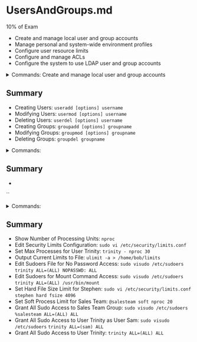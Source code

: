 # UsersAndGroups.md
10% of Exam

- Create and manage local user and group accounts
- Manage personal and system-wide environment profiles
- Configure user resource limits
- Configure and manage ACLs
- Configure the system to use LDAP user and group accounts




<details><summary>Commands: Create and manage local user and group accounts</summary>
<p>
  
```bash
# https://www.redhat.com/sysadmin/linux-groups

sudo usermod -e 2030-03-01 jane

sudo useradd --system apachedev


sudo usermod -e "" jane

sudo useradd -s /bin/csh -m jack


sudo userdel -r jack

sudo change -d 0 jane
sudo chage --lastday 0 jane

sudo usermod -a -G developers jane


sudo groupadd -g 9875 cricket

sudo groupmod -n soccer cricket


sudo useradd -u 5322 -G soccer sam
# or
sudo useradd -G soccer sam  —uid 5322

sudo usermod -g rugby sam

sudo groupdel appdevs

sudo chage -W 2 jane
```

</p>
</details>

## Summary 
* Creating Users:
`useradd [options] username`
* Modifying Users:
`usermod [options] username`
* Deleting Users:
`userdel [options] username`
* Creating Groups:
`groupadd [options] groupname`
* Modifying Groups:
`groupmod [options] groupname`
* Deleting Groups:
`groupdel groupname`

<details><summary>Commands:</summary>
<p>
  
```bash
echo $variable

$HOME

/etc/environment

env > /home/bob/env


vi ~/.bashrc
export MYVAR=TRUE
source ~/.bashrc

env | grep GLOBALENV > /home/bob/globalenv

sudo cp /etc/skel/.bash* /home/bob/default_data/

sudo vi /etc/environment
GLOBALOPTION=ON
source /etc/environment

sudo vi /etc/profile.d/welcome.sh
echo "Welcome to our server!"

sudo touch /etc/skel/README

sudo vi /etc/environment
LFCS=Welcome to the KodeKloud LFCS Labs!
sudo su - bob

vi /home/bob/.bashrc
PATH="$HOME/.local/bin:$HOME/bin:$HOME/.config/bin:$PATH"
source ~/.bashrc

```

</p>
</details>

## Summary 
*
``

<details><summary>Commands:</summary>
<p>
  
```bash
nproc 

sudo vi /etc/security/limits.conf

trinity - nproc 30

ulimit -a > /home/bob/limits

sudo visudo /etc/sudoers
trinity    ALL=(ALL)   NOPASSWD: ALL

sudo visudo /etc/sudoers
trinity ALL=(ALL) /usr/bin/mount

sudo vi /etc/security/limits.conf
stephen hard fsize 4096

@salesteam     soft    nproc     20

sudo visudo /etc/sudoers
%salesteam     ALL=(ALL)     ALL

sudo visudo /etc/sudoers
trinity   ALL=(sam)   ALL

trinity ALL=(ALL) ALL

```

</p>
</details>


## Summary
* Show Number of Processing Units:
`nproc`
* Edit Security Limits Configuration:
`sudo vi /etc/security/limits.conf`
* Set Max Processes for User Trinity:
`trinity - nproc 30`
* Output Current Limits to File:
`ulimit -a > /home/bob/limits`
* Edit Sudoers File for No Password Access:
`sudo visudo /etc/sudoers`
`trinity ALL=(ALL) NOPASSWD: ALL`
* Edit Sudoers for Mount Command Access:
`sudo visudo /etc/sudoers`
`trinity ALL=(ALL) /usr/bin/mount`
* Set Hard File Size Limit for Stephen:
`sudo vi /etc/security/limits.conf`
`stephen hard fsize 4096`
* Set Soft Process Limit for Sales Team:
`@salesteam soft nproc 20`
* Grant All Sudo Access to Sales Team Group:
`sudo visudo /etc/sudoers`
`%salesteam ALL=(ALL) ALL`
* Grant All Sudo Access to User Trinity as User Sam:
`sudo visudo /etc/sudoers`
`trinity ALL=(sam) ALL`
* Grant All Sudo Access to User Trinity:
`trinity ALL=(ALL) ALL`



